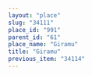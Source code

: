 ```yaml
---
layout: "place"
slug: "34111"
place_id: "991"
parent_id: "61"
place_name: "Giramu"
title: "Giramu"
previous_item: "34114"
---
```

